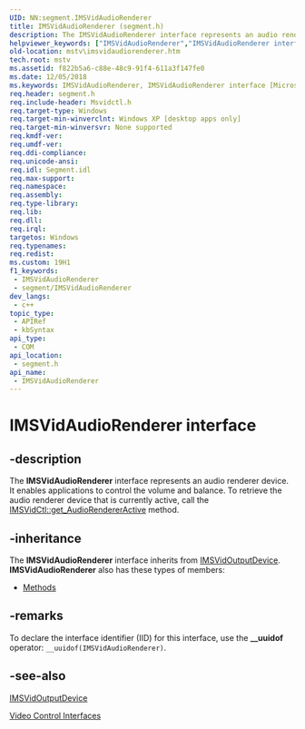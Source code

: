 ```yaml
---
UID: NN:segment.IMSVidAudioRenderer
title: IMSVidAudioRenderer (segment.h)
description: The IMSVidAudioRenderer interface represents an audio renderer device. It enables applications to control the volume and balance. To retrieve the audio renderer device that is currently active, call the IMSVidCtl::get_AudioRendererActive method.
helpviewer_keywords: ["IMSVidAudioRenderer","IMSVidAudioRenderer interface [Microsoft TV Technologies]","IMSVidAudioRenderer interface [Microsoft TV Technologies]","described","IMSVidAudioRendererInterface","mstv.imsvidaudiorenderer","segment/IMSVidAudioRenderer"]
old-location: mstv\imsvidaudiorenderer.htm
tech.root: mstv
ms.assetid: f822b5a6-c88e-48c9-91f4-611a3f147fe0
ms.date: 12/05/2018
ms.keywords: IMSVidAudioRenderer, IMSVidAudioRenderer interface [Microsoft TV Technologies], IMSVidAudioRenderer interface [Microsoft TV Technologies],described, IMSVidAudioRendererInterface, mstv.imsvidaudiorenderer, segment/IMSVidAudioRenderer
req.header: segment.h
req.include-header: Msvidctl.h
req.target-type: Windows
req.target-min-winverclnt: Windows XP [desktop apps only]
req.target-min-winversvr: None supported
req.kmdf-ver: 
req.umdf-ver: 
req.ddi-compliance: 
req.unicode-ansi: 
req.idl: Segment.idl
req.max-support: 
req.namespace: 
req.assembly: 
req.type-library: 
req.lib: 
req.dll: 
req.irql: 
targetos: Windows
req.typenames: 
req.redist: 
ms.custom: 19H1
f1_keywords:
 - IMSVidAudioRenderer
 - segment/IMSVidAudioRenderer
dev_langs:
 - c++
topic_type:
 - APIRef
 - kbSyntax
api_type:
 - COM
api_location:
 - segment.h
api_name:
 - IMSVidAudioRenderer
---
```


# IMSVidAudioRenderer interface


## -description

The <b>IMSVidAudioRenderer</b> interface represents an audio renderer device. It enables applications to control the volume and balance. To retrieve the audio renderer device that is currently active, call the <a href="/previous-versions/windows/desktop/api/msvidctl/nf-msvidctl-imsvidctl-get_audiorendereractive">IMSVidCtl::get_AudioRendererActive</a> method.

## -inheritance

The <b>IMSVidAudioRenderer</b> interface inherits from <a href="/previous-versions/windows/desktop/mstv/msvidoutputdevice">IMSVidOutputDevice</a>. <b>IMSVidAudioRenderer</b> also has these types of members:
<ul>
<li><a href="https://docs.microsoft.com/">Methods</a></li>
</ul>

## -remarks

To declare the interface identifier (IID) for this interface, use the <b>__uuidof</b> operator: <code>__uuidof(IMSVidAudioRenderer)</code>.

## -see-also

<a href="/previous-versions/windows/desktop/mstv/msvidoutputdevice">IMSVidOutputDevice</a>



<a href="/previous-versions/windows/desktop/mstv/video-control-interfaces">Video Control Interfaces</a>
